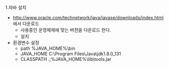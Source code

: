 1.자바 설치
- http://www.oracle.com/technetwork/java/javase/downloads/index.html 에서 다운로드
  - 사용중인 운영체제에 맞는 버젼을 다운로드 한다.
  - 설치
- 환경변수 설정
  - path
    %JAVA_HOME%\bin
  - JAVA_HOME
    C:\Program Files\Java\jdk1.8.0_131
  - CLASSPATH
    .;%JAVA_HOME%\lib\tools.jar

